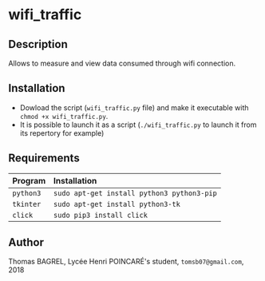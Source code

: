 # wifi_traffic

## Description

Allows to measure and view data consumed through wifi connection.

## Installation

- Dowload the script (`wifi_traffic.py` file) and make it executable with `chmod +x wifi_traffic.py`.
- It is possible to launch it as a script (`./wifi_traffic.py` to launch it from its repertory for example)

## Requirements

| Program   | Installation                               |
|:----------|:-------------------------------------------|
| `python3` | `sudo apt-get install python3 python3-pip` |
| `tkinter` | `sudo apt-get install python3-tk`          |
| `click`   | `sudo pip3 install click`                  |

## Author

Thomas BAGREL, Lycée Henri POINCARÉ's student, `tomsb07@gmail.com`, 2018
